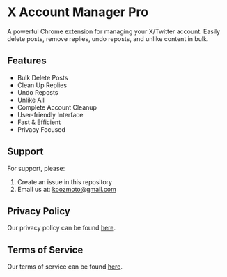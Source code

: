 # X Account Manager Pro

A powerful Chrome extension for managing your X/Twitter account. Easily delete posts, remove replies, undo reposts, and unlike content in bulk.

## Features

- Bulk Delete Posts 
- Clean Up Replies
- Undo Reposts
- Unlike All
- Complete Account Cleanup
- User-friendly Interface
- Fast & Efficient
- Privacy Focused

## Support

For support, please:
1. Create an issue in this repository
2. Email us at: koozmoto@gmail.com

## Privacy Policy

Our privacy policy can be found [here](privacy-policy.md).

## Terms of Service

Our terms of service can be found [here](terms-of-service.md).
